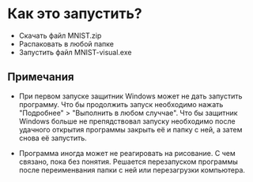 # Как это запустить?

- Скачать файл MNIST.zip
- Распаковать в любой папке
- Запустить файл MNIST-visual.exe

## Примечания

- При первом запуске защитник Windows может не дать запустить программу. Что бы продолжить запуск необходимо нажать "Подробнее" > "Выполнить в любом случчае". Что бы защитник Windows больше не препядствовал запуску необходимо после удачного открытия программы закрыть её и папку с ней, а затем снова её запустить.

- Программа иногда может не реагировать на рисование. С чем связано, пока без понятия. Решается перезапуском программы после переименвания папки с ней или перезагрузки компьютера.
